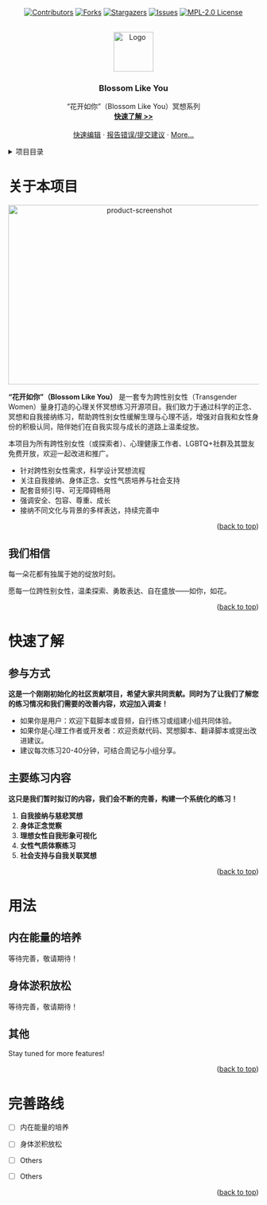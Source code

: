 <a id="readme-top"></a>

<div align="center">

[![Contributors][contributors-shield]][contributors-url]
[![Forks][forks-shield]][forks-url]
[![Stargazers][stars-shield]][stars-url]
[![Issues][issues-shield]][issues-url]
[![MPL-2.0 License][license-shield]][license-url]

</div>

<br />

<div align="center">
  <a href="https://github.com/blossom-selves/blossom-selves">
    <img src="docs/public/logos/logo.png" alt="Logo" width="80" height="80">
  </a>
  <h3 align="center">Blossom Like You</h3>
  <p align="center">
    “花开如你”（Blossom Like You）冥想系列
    <br />
    <a href="https://bloom.blsv.org/"><strong>快速了解 >></strong></a>
    <br />
    <br />
    <a href="https://github.dev/blossom-selves/blossom-selves">快速编辑</a>
    ·
    <a href="https://github.com/blossom-selves/blossom-selves/issues">报告错误/提交建议</a>
    ·
    <a href="#">More...</a>
  </p>

</div>




<details>
  <summary>项目目录</summary>
  <ol>
    <li>
      <a href="#关于本项目">关于本项目</a>
      <ul>
        <li><a href="#我们相信">我们相信</a></li>
      </ul>
    </li>
    <li>
      <a href="#快速了解">快速了解</a>
      <ul>
        <li><a href="#参与方式">参与方式</a></li>
        <li><a href="#主要练习内容">主要练习内容</a></li>
      </ul>
    </li>
    <li><a href="#用法">用法</a></li>
    <li><a href="#完善路线">完善路线</a></li>
  </ol>
</details>



# 关于本项目

<div align="center">
<img src="docs/public/logos/product-screenshot.jpg" alt="product-screenshot" width="512" height="361">
</div>

**“花开如你”（Blossom Like You）** 是一套专为跨性别女性（Transgender Women）量身打造的心理关怀冥想练习开源项目。我们致力于通过科学的正念、冥想和自我接纳练习，帮助跨性别女性缓解生理与心理不适，增强对自我和女性身份的积极认同，陪伴她们在自我实现与成长的道路上温柔绽放。

本项目为所有跨性别女性（或探索者）、心理健康工作者、LGBTQ+社群及其盟友免费开放，欢迎一起改进和推广。

- 针对跨性别女性需求，科学设计冥想流程
- 关注自我接纳、身体正念、女性气质培养与社会支持
- 配套音频引导、可无障碍畅用
- 强调安全、包容、尊重、成长
- 接纳不同文化与背景的多样表达，持续完善中

<p align="right">(<a href="#readme-top">back to top</a>)</p>

## 我们相信

每一朵花都有独属于她的绽放时刻。

愿每一位跨性别女性，温柔探索、勇敢表达、自在盛放——如你，如花。

<p align="right">(<a href="#readme-top">back to top</a>)</p>

# 快速了解

## 参与方式

**这是一个刚刚初始化的社区贡献项目，希望大家共同贡献。同时为了让我们了解您的练习情况和我们需要的改善内容，欢迎加入调查！**

- 如果你是用户：欢迎下载脚本或音频，自行练习或组建小组共同体验。
- 如果你是心理工作者或开发者：欢迎贡献代码、冥想脚本、翻译脚本或提出改进建议。
- 建议每次练习20-40分钟，可结合周记与小组分享。

## 主要练习内容

**这只是我们暂时拟订的内容，我们会不断的完善，构建一个系统化的练习！**

1. **自我接纳与慈悲冥想**
2. **身体正念觉察**
3. **理想女性自我形象可视化**
4. **女性气质体察练习**
5. **社会支持与自我关联冥想**

<p align="right">(<a href="#readme-top">back to top</a>)</p>

# 用法

## 内在能量的培养

等待完善，敬请期待！

## 身体淤积放松

等待完善，敬请期待！

## 其他

Stay tuned for more features!

<p align="right">(<a href="#readme-top">back to top</a>)</p>

# 完善路线

- [ ] 内在能量的培养

- [ ] 身体淤积放松

- [ ] Others

- [ ] Others

<p align="right">(<a href="#readme-top">back to top</a>)</p>



[contributors-shield]: https://img.shields.io/github/contributors/blossom-selves/blossom-selves.svg?style=for-the-badge
[contributors-url]: https://github.com/blossom-selves/blossom-selves/graphs/contributors
[forks-shield]: https://img.shields.io/github/forks/blossom-selves/blossom-selves.svg?style=for-the-badge
[forks-url]: https://github.com/blossom-selves/blossom-selves/network/members
[stars-shield]: https://img.shields.io/github/stars/blossom-selves/blossom-selves.svg?style=for-the-badge
[stars-url]: https://github.com/blossom-selves/blossom-selves/stargazers
[issues-shield]: https://img.shields.io/github/issues/blossom-selves/blossom-selves.svg?style=for-the-badge
[issues-url]: https://github.com/blossom-selves/blossom-selves/issues
[license-shield]: https://img.shields.io/github/license/blossom-selves/blossom-selves.svg?style=for-the-badge
[license-url]: https://github.com/blossom-selves/blossom-selves/blob/master/LICENSE